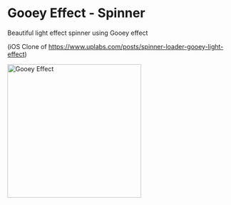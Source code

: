 # Gooey Effect - Spinner 
Beautiful light effect spinner using Gooey effect

(iOS Clone of https://www.uplabs.com/posts/spinner-loader-gooey-light-effect)

<img alt="Gooey Effect" width="300px" src="https://github.com/SanjithKanagavel/iOS-Practice-Apps/blob/master/GooeyEffeect-Spinner/target.gif"/>
